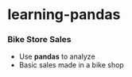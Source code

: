 # learning-pandas
 
### Bike Store Sales

* Use **pandas** to analyze 
* Basic sales made in a bike shop
